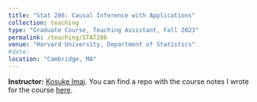 ```yaml
---
title: "Stat 286: Causal Inference with Applications"
collection: teaching
type: "Graduate Course, Teaching Assistant, Fall 2023"
permalink: /teaching/STAT286
venue: "Harvard University, Department of Statistics"
#date:
location: "Cambridge, MA"
---
```

**Instructor:** [Kosuke Imai](https://imai.fas.harvard.edu). You can find a repo with the course notes I wrote for the course [here](https://github.com/kchaz/CausalCourseNotes). 
